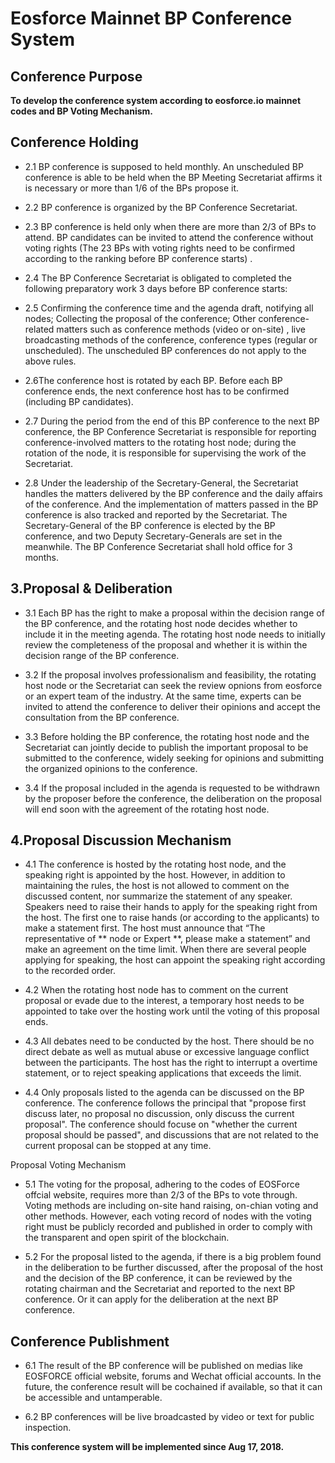 # Eosforce Mainnet BP Conference System 


## Conference Purpose


**To develop the conference system according to eosforce.io mainnet codes and BP Voting Mechanism.**

## Conference Holding


- 2.1 BP conference is supposed to held monthly.  An unscheduled BP conference is able to be held when the BP Meeting Secretariat affirms it is necessary or more than 1/6 of the BPs propose it.


- 2.2 BP conference is organized by the BP Conference Secretariat.


- 2.3 BP conference is held only when there are more than 2/3 of BPs to attend. BP candidates can be invited to attend the conference without voting rights (The 23 BPs with voting rights need to be confirmed according to the ranking before BP conference starts) .


- 2.4 The BP Conference Secretariat is obligated to completed the following preparatory work 3 days before BP conference starts:


- 2.5 Confirming the conference time and the agenda draft, notifying all nodes; Collecting the proposal of the conference; Other conference-related matters such as conference methods (video or on-site) , live broadcasting methods of the conference, conference types (regular or unscheduled). The unscheduled BP conferences do not apply to the above rules.


- 2.6The conference host is rotated by each BP. Before each BP conference ends, the next conference host has to be confirmed (including BP candidates).


- 2.7 During the period from the end of this BP conference to the next BP conference, the BP Conference Secretariat is responsible for reporting conference-involved matters to the rotating host node; during the rotation of the node, it is responsible for supervising the work of the Secretariat.


- 2.8 Under the leadership of the Secretary-General, the Secretariat handles the matters delivered by the BP conference and the daily affairs of the conference. And the implementation of matters passed in the BP conference is also tracked and reported by the Secretariat. The Secretary-General of the BP conference is elected by the BP conference, and two Deputy Secretary-Generals are set in the meanwhile. The BP Conference Secretariat shall hold office for 3 months.


## 3.Proposal & Deliberation


- 3.1 Each BP has the right to make a proposal within the decision range of the BP conference, and the rotating host node decides whether to include it in the meeting agenda. The rotating host node needs to initially review the completeness of the proposal and whether it is within the decision range of the BP conference.

- 3.2 If the proposal involves professionalism and feasibility, the rotating host node or the Secretariat can seek the review opnions from eosforce or an expert team of the industry. At the same time, experts can be invited to attend the conference to deliver their opinions and accept the consultation from the BP conference.


- 3.3 Before holding the BP conference, the rotating host node and the Secretariat can jointly decide to publish the important proposal to be submitted to the conference, widely seeking for opinions and submitting the organized opinions to the conference.


- 3.4 If the proposal included in the agenda is requested to be withdrawn by the proposer before the conference, the deliberation on the proposal will end soon with the agreement of the rotating host node.


## 4.Proposal Discussion Mechanism


- 4.1 The conference is hosted by the rotating host node, and the speaking right is appointed by the host. However, in addition to maintaining the rules, the host is not allowed to comment on the discussed content, nor summarize the statement of any speaker. Speakers need to raise their hands to apply for the speaking right from the host. The first one to raise hands (or according to the applicants) to make a statement first. The host must announce that “The representative of ** node or Expert **, please make a statement” and make an agreement on the time limit. When there are several people applying for speaking,  the host can appoint the speaking right according to the recorded order.

- 4.2 When the rotating host node has to comment on the current proposal or evade due to the interest, a temporary host needs to be appointed to take over the hosting work until the voting of this proposal ends.

- 4.3 All debates need to be conducted by the host. There should be no direct debate as well as mutual abuse or excessive language conflict between the participants. The host has the right to interrupt a overtime statement, or to reject speaking applications that exceeds the limit.

- 4.4 Only proposals listed to the agenda can be discussed on the BP conference. The conference follows the principal that "propose first discuss later, no proposal no discussion, only discuss the current proposal". The conference should focuse on "whether the current proposal should be passed", and discussions that are not related to the current proposal can be stopped at any time.


Proposal Voting Mechanism


- 5.1 The voting for the proposal, adhering to the codes of EOSForce offcial website, requires more than 2/3 of the BPs to vote through. Voting methods are including on-site hand raising, on-chian voting and other methods. However, each voting record of nodes with the voting right must be publicly recorded and published in order to comply with the transparent and open spirit of the blockchain. 

- 5.2 For the proposal listed to the agenda, if there is a big problem found in the deliberation to be further discussed, after the proposal of the host and the decision of the BP conference, it can be reviewed by the rotating chairman and the Secretariat and reported to the next BP conference. Or it can apply for the deliberation at the next BP conference.


## Conference Publishment


- 6.1 The result of the BP conference will be published on medias like EOSFORCE official website, forums and Wechat official accounts. In the future, the conference result will be cochained if available, so that it can be accessible and untamperable.

- 6.2  BP conferences will be live broadcasted by video or text for public inspection.

**This conference system will be implemented since Aug 17, 2018.**


